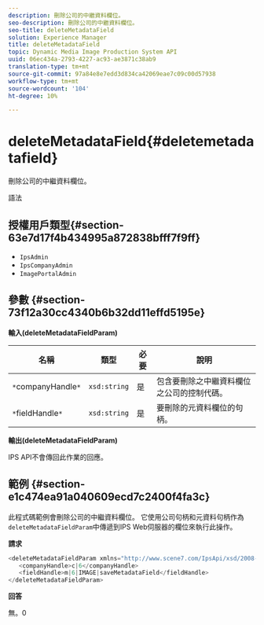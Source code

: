 ```yaml
---
description: 刪除公司的中繼資料欄位。
seo-description: 刪除公司的中繼資料欄位。
seo-title: deleteMetadataField
solution: Experience Manager
title: deleteMetadataField
topic: Dynamic Media Image Production System API
uuid: 06ec434a-2793-4227-ac93-ae3871c38ab9
translation-type: tm+mt
source-git-commit: 97a84e8e7edd3d834ca42069eae7c09c00d57938
workflow-type: tm+mt
source-wordcount: '104'
ht-degree: 10%

---
```



# deleteMetadataField{#deletemetadatafield}

刪除公司的中繼資料欄位。

語法

## 授權用戶類型{#section-63e7d17f4b434995a872838bfff7f9ff}

* `IpsAdmin`
* `IpsCompanyAdmin`
* `ImagePortalAdmin`

## 參數 {#section-73f12a30cc4340b6b32dd11effd5195e}

**輸入(deleteMetadataFieldParam)**

| 名稱 | 類型 | 必要 | 說明 |
|---|---|---|---|
| `*`companyHandle`*` | `xsd:string` | 是 | 包含要刪除之中繼資料欄位之公司的控制代碼。 |
| `*`fieldHandle`*` | `xsd:string` | 是 | 要刪除的元資料欄位的句柄。 |

**輸出(deleteMetadataFieldParam)**

IPS API不會傳回此作業的回應。

## 範例 {#section-e1c474ea91a040609ecd7c2400f4fa3c}

此程式碼範例會刪除公司的中繼資料欄位。 它使用公司句柄和元資料句柄作為`deleteMetadataFieldParam`中傳遞到IPS Web伺服器的欄位來執行此操作。

**請求**

```java
<deleteMetadataFieldParam xmlns="http://www.scene7.com/IpsApi/xsd/2008-01-15">
   <companyHandle>c|6</companyHandle>
   <fieldHandle>m|6|IMAGE|saveMetadataField</fieldHandle>
</deleteMetadataFieldParam>
```

**回答**

無。0
